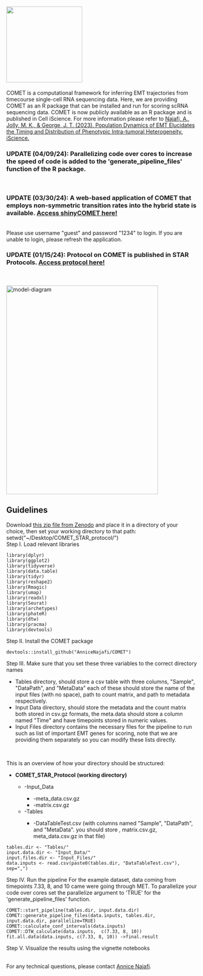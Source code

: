 # <img src="https://github.com/TAMUGeorgeGroup/COMET/assets/62211977/bf645364-32df-4b8a-a19d-3898c93fd65a" width=200 height=200>

COMET is a computational framework for inferring EMT trajectories from timecourse single-cell RNA sequencing data. Here, we are providing COMET as an R package that can be installed and run for scoring scRNA sequencing data. 
COMET is now publicly available as an R package and is published in Cell iScience. For more information please refer to <a href="https://www.sciencedirect.com/science/article/pii/S2589004223010416">Najafi, A., Jolly, M. K., & George, J. T. (2023). Population Dynamics of EMT Elucidates the Timing and Distribution of Phenotypic Intra-tumoral Heterogeneity. iScience.</a>
<br>
<h3>UPDATE (04/09/24): Parallelizing code over cores to increase the speed of code is added to the 'generate_pipeline_files' function of the R package. </h3>
<br>
<h3>UPDATE (03/30/24): A web-based application of COMET that employs non-symmetric transition rates into the hybrid state is available. <a href=https://najafiannice.shinyapps.io/EMT_app_trial/>Access shinyCOMET here!</a></h3>
<br>
Please use username "guest" and password "1234" to login. If you are unable to login, please refresh the application.
<br>
<h3>UPDATE (01/15/24): Protocol on COMET is published in STAR Protocols. <a href=https://www.sciencedirect.com/science/article/pii/S2666166723007864>Access protocol here!</a></h3>
<br>
<br>
<img src="https://github.com/TAMUGeorgeGroup/COMET/assets/62211977/16e1d9a1-bbe7-4138-a9d5-4ba2aab8a35d" alt="model-diagram" width="400" height="550">
<h2>Guidelines</h2> 

Download <a href="https://zenodo.org/records/10050380">this zip file from Zenodo</a> and place it in a directory of your choice, then set your working directory to that path:
<br>
setwd("~/Desktop/COMET_STAR_protocol/")
<br>
Step I. Load relevant libraries
```
library(dplyr)
library(ggplot2)
library(tidyverse)
library(data.table)
library(tidyr)
library(reshape2)
library(Rmagic)
library(umap)
library(readxl)
library(Seurat)
library(archetypes)
library(phateR)
library(dtw)
library(pracma)
library(devtools)
```
Step II. Install the COMET package

```
devtools::install_github("AnniceNajafi/COMET")
```

Step III. Make sure that you set these three variables to the correct directory names
<ul>
  <li>Tables directory, should store a csv table with three columns, "Sample", "DataPath", and "MetaData" each of these should store the name of the input files (with no space), path to count matrix, and path to metadata respectively.</li>
  <li>Input Data directory, should store the metadata and the count matrix both stored in csv.gz formats, the meta.data should store a column named "Time" and have timepoints stored in numeric values.</li>
  <li>Input Files directory contains the necessary files for the pipeline to run such as list of important EMT genes for scoring, note that we are providing them separately so you can modify these lists directly.</li>
</ul>

<br>

This is an overview of how your directory should be structured:
<ul>
<li><strong>COMET_STAR_Protocol (working directory)</strong></li>
       <ul>
       <li>-Input_Data</li>
<ul>
  <li>-meta_data.csv.gz</li>
  <li>-matrix.csv.gz</li>
</ul>
<li>-Tables</li>
<ul>
    <li>-DataTableTest.csv (with columns named "Sample", "DataPath", and "MetaData". you should store <sample_name>, matrix.csv.gz, meta_data.csv.gz in that file)</li>
</ul>
</ul>
</ul>    

```
tables.dir <- "Tables/"
input.data.dir <- "Input_Data/"
input.files.dir <- "Input_Files/"
data.inputs <- read.csv(paste0(tables.dir, "DataTableTest.csv"), sep=",")
```

Step IV. Run the pipeline
For the example dataset, data coming from timepoints 7.33, 8, and 10 came were going through MET. To parallelize your code over cores set the parallelize argument to 'TRUE' for the 'generate_pipeline_files' function. 

```
COMET::start_pipeline(tables.dir, input.data.dir)
COMET::generate_pipeline_files(data.inputs, tables.dir, input.data.dir, parallelize=TRUE)
COMET::calculate_conf_intervals(data.inputs)
COMET::DTW_calculate(data.inputs,  c(7.33, 8, 10))
fit.all.data(data.inputs, c(7.33, 8, 10)) ->final.result
```

Step V. Visualize the results using the vignette notebooks 

<br>
For any technical questions, please contact <a href=mailto:annicenajafi@tamu.edu>Annice Najafi</a>. 
